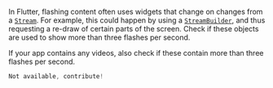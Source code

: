 In Flutter, flashing content often uses widgets that change on changes from a [`Stream`](https://api.flutter.dev/flutter/dart-async/Stream-class.html). For example, this could happen by using a [`StreamBuilder`](https://api.flutter.dev/flutter/widgets/StreamBuilder-class.html), and thus requesting a re-draw of certain parts of the screen. Check if these objects are used to show more than three flashes per second.

If your app contains any videos, also check if these contain more than three flashes per second.

```dart
Not available, contribute!
```
